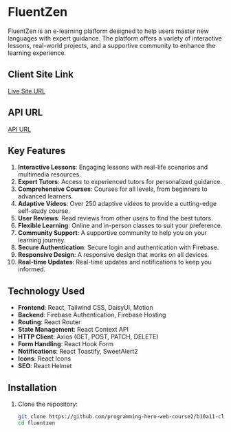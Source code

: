 # FluentZen

FluentZen is an e-learning platform designed to help users master new languages with expert guidance. The platform offers a variety of interactive lessons, real-world projects, and a supportive community to enhance the learning experience.

## Client Site Link

[Live Site URL](https://assignment-11-2478a.web.app/)

## API URL

[API URL](https://assignment-11-server-side-sandy.vercel.app/)

## Key Features

1. **Interactive Lessons**: Engaging lessons with real-life scenarios and multimedia resources.
2. **Expert Tutors**: Access to experienced tutors for personalized guidance.
3. **Comprehensive Courses**: Courses for all levels, from beginners to advanced learners.
4. **Adaptive Videos**: Over 250 adaptive videos to provide a cutting-edge self-study course.
5. **User Reviews**: Read reviews from other users to find the best tutors.
6. **Flexible Learning**: Online and in-person classes to suit your preference.
7. **Community Support**: A supportive community to help you on your learning journey.
8. **Secure Authentication**: Secure login and authentication with Firebase.
9. **Responsive Design**: A responsive design that works on all devices.
10. **Real-time Updates**: Real-time updates and notifications to keep you informed.

## Technology Used

- **Frontend**: React, Tailwind CSS, DaisyUI, Motion
- **Backend**: Firebase Authentication, Firebase Hosting
- **Routing**: React Router
- **State Management**: React Context API
- **HTTP Client**: Axios (GET, POST, PATCH, DELETE)
- **Form Handling**: React Hook Form
- **Notifications**: React Toastify, SweetAlert2
- **Icons**: React Icons
- **SEO**: React Helmet

## Installation

1. Clone the repository:
   ```sh
   git clone https://github.com/programming-hero-web-course2/b10a11-client-side-RaselMridha792
   cd fluentzen